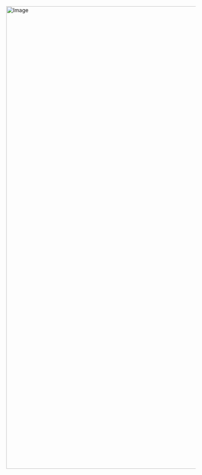 <img width="1231" alt="Image" src="https://github.com/user-attachments/assets/69927644-408a-4c83-aa00-3f5e77aec621" />
